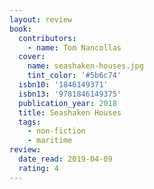 ```yaml
---
layout: review
book:
  contributors:
    - name: Tom Nancollas
  cover:
    name: seashaken-houses.jpg
    tint_color: '#5b6c74'
  isbn10: '1846149371'
  isbn13: '9781846149375'
  publication_year: 2018
  title: Seashaken Houses
  tags:
    - non-fiction
    - maritime
review:
  date_read: 2019-04-09
  rating: 4
---
```


